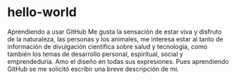 # hello-world
Aprendiendo a usar GitHub
Me gusta la sensación de estar viva y disfruto de la naturaleza, las personas y los animales, me interesa estar al tanto de información de divulgación científica sobre salud y tecnología, como también los temas de desarrollo personal, espiritual, social y emprendeduría.
Amo el diseño en todas sus expresiones.
Pues aprendiendo GitHub se me solicitó escribir una breve descripción de mi.
